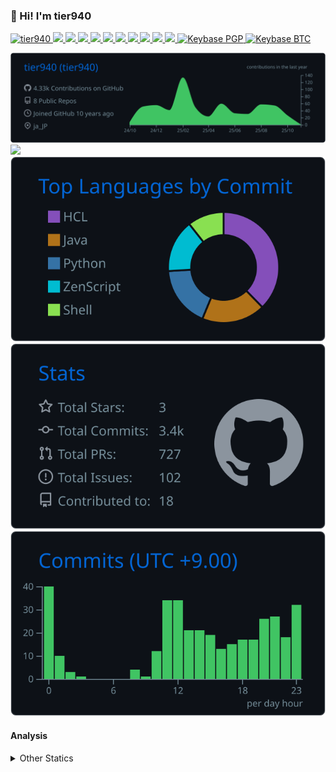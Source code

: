 ### 👋 Hi! I'm tier940

<p align="left"> 
  <a href="https://github.com/tier940/tier940/">
    <img src="https://komarev.com/ghpvc/?username=tier940" alt="tier940" />
  </a>
  <a href="http://twitter.com/tier940">
    <img height="20" src="https://img.shields.io/twitter/follow/tier940?label=Twitter&logo=twitter&style=flat" />
  </a>
  <a href="https://github.com/tier940">
    <img height="20" src="https://img.shields.io/github/followers/tier940?label=follow&logo=github&style=flat" />
  </a>
  <a href="https://www.reddit.com/user/tier940">
    <img height="20" src="https://img.shields.io/reddit/user-karma/combined/tier940?label=Reddit&logo=reddit&style=flat" />
  </a>
  <a href="https://stackoverflow.com/users/17317833/tier940">
    <img height="20" src="https://img.shields.io/stackexchange/stackoverflow/r/17317833?label=StackOverflow&logo=stack-overflow&style=flat" />
  </a>
  <a href="https://zenn.dev/tier940">
    <img height="20" src="https://zenn.badge.nikaera.com/s/tier940/likes" />
  </a>
  <a href="https://zenn.dev/tier940">
    <img height="20" src="https://zenn.badge.nikaera.com/s/tier940/followers" />
  </a>
  <a href="https://zenn.dev/tier940">
    <img height="20" src="https://zenn.badge.nikaera.com/s/tier940/articles" />
  </a>
  <a href="http://qiita.com/tier940">
    <img height="20" src="https://qiita-badge.apiapi.app/s/tier940/posts.svg" />
  </a>
  <a href="http://qiita.com/tier940">
    <img height="20" src="https://qiita-badge.apiapi.app/s/tier940/contributions.svg" />
  </a>
  <a href="https://github.com/tier940/tier940/">
    <img height="20" src="https://github.com/tier940/tier940/actions/workflows/main.yml/badge.svg" />
  </a>
  <a href="https://keybase.io/tier940">
    <img alt="Keybase PGP" src="https://img.shields.io/keybase/pgp/tier940">
  </a>
  <a href="https://keybase.io/tier940">
    <img alt="Keybase BTC" src="https://img.shields.io/keybase/btc/tier940">
  </a>
</p>

[![](https://raw.githubusercontent.com/tier940/tier940/main/profile-summary-card-output/github_dark/0-profile-details.svg)](https://github.com/vn7n24fzkq/github-profile-summary-cards)
[![](https://raw.githubusercontent.com/tier940/tier940/main/profile-summary-card-output/github_dark/1-repos-per-language.svg)](https://github.com/vn7n24fzkq/github-profile-summary-cards) [![](https://raw.githubusercontent.com/tier940/tier940/main/profile-summary-card-output/github_dark/2-most-commit-language.svg)](https://github.com/vn7n24fzkq/github-profile-summary-cards)
[![](https://raw.githubusercontent.com/tier940/tier940/main/profile-summary-card-output/github_dark/3-stats.svg)](https://github.com/vn7n24fzkq/github-profile-summary-cards) [![](https://raw.githubusercontent.com/tier940/tier940/main/profile-summary-card-output/github_dark/4-productive-time.svg)](https://github.com/vn7n24fzkq/github-profile-summary-cards)


#### Analysis
<!-- <img height="150" src="https://github.com/tier940/tier940/blob/master/images/stat.svg" alt="Alternative Text"/> -->

<details>
  <summary>Other Statics</summary>
  <!--START_SECTION:waka-->
![Code Time](http://img.shields.io/badge/Code%20Time-4%2C575%20hrs%2042%20mins-blue)

**🐱 My GitHub Data** 

> 📦 36.1 kB Used in GitHub's Storage 
 > 
> 💼 Opted to Hire
 > 
> 📜 11 Public Repositories 
 > 
> 🔑 6 Private Repositories 
 > 
**I'm an Early 🐤** 

```text
🌞 Morning                3057 commits        ████░░░░░░░░░░░░░░░░░░░░░   16.82 % 
🌆 Daytime                6535 commits        █████████░░░░░░░░░░░░░░░░   35.95 % 
🌃 Evening                6692 commits        █████████░░░░░░░░░░░░░░░░   36.81 % 
🌙 Night                  1896 commits        ███░░░░░░░░░░░░░░░░░░░░░░   10.43 % 
```
📅 **I'm Most Productive on Saturday** 

```text
Monday                   1854 commits        ███░░░░░░░░░░░░░░░░░░░░░░   10.20 % 
Tuesday                  2931 commits        ████░░░░░░░░░░░░░░░░░░░░░   16.12 % 
Wednesday                2304 commits        ███░░░░░░░░░░░░░░░░░░░░░░   12.67 % 
Thursday                 1793 commits        ██░░░░░░░░░░░░░░░░░░░░░░░   09.86 % 
Friday                   2549 commits        ████░░░░░░░░░░░░░░░░░░░░░   14.02 % 
Saturday                 3385 commits        █████░░░░░░░░░░░░░░░░░░░░   18.62 % 
Sunday                   3364 commits        █████░░░░░░░░░░░░░░░░░░░░   18.50 % 
```


📊 **This Week I Spent My Time On** 

```text
🕑︎ Time Zone: Asia/Tokyo

💬 Programming Languages: 
Other                    13 hrs 29 mins      ████████████████████░░░░░   78.67 % 
Markdown                 1 hr 16 mins        ██░░░░░░░░░░░░░░░░░░░░░░░   07.49 % 
Text                     49 mins             █░░░░░░░░░░░░░░░░░░░░░░░░   04.83 % 
Java                     42 mins             █░░░░░░░░░░░░░░░░░░░░░░░░   04.11 % 
INI                      20 mins             █░░░░░░░░░░░░░░░░░░░░░░░░   02.01 % 

🔥 Editors: 
Edge                     6 hrs 43 mins       ██████████░░░░░░░░░░░░░░░   39.22 % 
Chrome                   6 hrs 35 mins       ██████████░░░░░░░░░░░░░░░   38.46 % 
VS Code                  2 hrs 46 mins       ████░░░░░░░░░░░░░░░░░░░░░   16.19 % 
IntelliJ IDEA            1 hr 3 mins         ██░░░░░░░░░░░░░░░░░░░░░░░   06.13 % 

💻 Operating System: 
Windows                  12 hrs 57 mins      ███████████████████░░░░░░   75.58 % 
Mac                      3 hrs 31 mins       █████░░░░░░░░░░░░░░░░░░░░   20.53 % 
Linux                    40 mins             █░░░░░░░░░░░░░░░░░░░░░░░░   03.89 % 
```

**I Mostly Code in Java** 

```text
Java                     17 repos            █████████████░░░░░░░░░░░░   53.12 % 
ZenScript                3 repos             ██░░░░░░░░░░░░░░░░░░░░░░░   09.38 % 
Shell                    2 repos             ██░░░░░░░░░░░░░░░░░░░░░░░   06.25 % 
Python                   2 repos             ██░░░░░░░░░░░░░░░░░░░░░░░   06.25 % 
HTML                     1 repo              █░░░░░░░░░░░░░░░░░░░░░░░░   03.12 % 
```



**Timeline**

![Lines of Code chart](https://raw.githubusercontent.com/tier940/tier940/main/assets/bar_graph.png)


 Last Updated on 10/10/2024 01:28:08 UTC
<!--END_SECTION:waka-->
</details>
